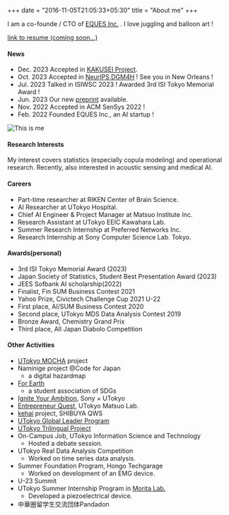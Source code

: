 +++
date = "2016-11-05T21:05:33+05:30"
title = "About me"
+++

I am a co-founde / CTO of [EQUES Inc.](https://www.eques.co.jp) .
I love juggling and balloon art !

[link to resume (coming soon...)]()


#### News
* Dec. 2023 Accepted in [KAKUSEI Project](https://www.aist.go.jp/aist_j/news/au20231208.html).
* Oct. 2023 Accepted in [NeurIPS DGM4H](https://sites.google.com/ethz.ch/dgm4h-neurips2023/home) ! See you in New Orleans !
* Jul. 2023 Talked in ISIWSC 2023 ! Awarded 3rd ISI Tokyo Memorial Award !
* Jun. 2023 Our new [preprint](https://arxiv.org/abs/2306.01604) available.
* Nov. 2022 Accepted in ACM SenSys 2022 ! 
* Feb. 2022 Founded EQUES Inc., an AI startup ! 

![This is me][1]

#### Research Interests

My interest covers statistics (especially copula modeling) and operational research. Recently, also interested in acoustic sensing and medical AI.


#### Careers

- Part-time researcher at RIKEN Center of Brain Science.
- AI Researcher at UTokyo Hospital.
- Chief AI Engineer & Project Manager at Matsuo Institute Inc.
- Research Assistant at UTokyo EEIC Kawahara Lab.
- Summer Research Internship at Preferred Networks Inc.
- Research Internship at Sony Computer Science Lab. Tokyo.


#### Awards(personal)

* 3rd ISI Tokyo Memorial Award (2023)
* Japan Society of Statistics, Student Best Presentation Award (2023)
* JEES Sofbank AI scholarship(2022)
* Finalist, Fin SUM Business Contest 2021
* Yahoo Prize, Civictech Challenge Cup 2021 U-22
* First place, AI/SUM Business Contest 2020
* Second place, UTokyo MDS Data Analysis Contest 2019
* Bronze Award, Chemistry Grand Prix
* Third place, All Japan Diabolo Competition


#### Other Activities
* [UTokyo MOCHA](https://mocha.t.u-tokyo.ac.jp) project
* Naminige project @Code for Japan
    - a digital hazardmap
* [For Earth](https://forearthut.com)
    - a student association of SDGs
* [Ignite Your Ambition](https://ignite-your-ambition.com), Sony × UTokyo
* [Entrepreneur Quest](https://weblab.t.u-tokyo.ac.jp/kigyoquest/), UTokyo Matsuo Lab.
* [kehai](https://shibuya-qws.com/project/kehai) project, SHIBUYA QWS 
* [UTokyo Global Leader Program](https://www.glp.u-tokyo.ac.jp)
* [UTokyo Trilingual Project](http://www.cgcs.c.u-tokyo.ac.jp/tlp/)
* On-Campus Job, UTokyo Information Science and Technology
    - Hosted a debate session.
* UTokyo Real Data Analysis Competition
    - Worked on time series data analysis.
* Summer Foundation Program, Hongo Techgarage
    - Worked on development of an EMG device.
* U-23 Summit
* UTokyo Summer Internship Program in [Morita Lab.](http://www.hsd.k.u-tokyo.ac.jp/contents/member.html)
    - Developed a piezoelectrical device.
* 中華圏留学生交流団体Pandadon


[1]: /img/me.png